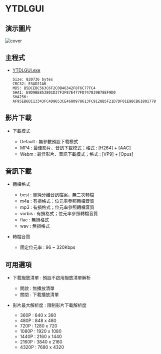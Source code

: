 # YTDLGUI

## 演示圖片
![cover](https://i.imgur.com/kiIy7Ig.png)

## 主程式
* [YTDLGUI.exe](https://github.com/sabpprook/YTDLGUI/releases/latest/download/YTDLGUI.exe)

    ```
    Size: 820736 bytes
    CRC32: E3AD21A6
    MD5: B5DCEBC563C6F2C0B46342F8F6C77FC4
    SHA1: E9D9BE853801D37F3F87E477FD747839B78EF9D0
    SHA256: AF95EB6D113343FC4D9653CE4680978613FC9128B5F21D7DF01E9BCB61801778
    ```

## 影片下載
* 下載模式

    * Default : 無參數預設下載模式
    * MP4 : 最佳影片、音訊下載模式；格式 : [H264] + [AAC]
    * Webm : 最佳影片、音訊下載模式；格式 : [VP9] + [Opus]

## 音訊下載
* 轉檔格式

    * best : 單純分離音訊檔案，無二次轉檔
    * m4a : 有損格式；位元率參照轉檔音質
    * mp3 : 有損格式；位元率參照轉檔音質
    * vorbis : 有損格式；位元率參照轉檔音質
    * flac : 無損格式
    * wav : 無損格式

* 轉檔音質

    * 固定位元率 : 96 ~ 320Kbps

## 可用選項
* 下載撥放清單 : 預設不啟用撥放清單解析

    * 開啟 : 無播放清單
    * 關閉 : 下載播放清單

* 影片最大解析度 : 限制影片下載解析度

    * 360P : 640 x 360
    * 480P : 848 x 480
    * 720P : 1280 x 720
    * 1080P : 1920 x 1080
    * 1440P : 2160 x 1440
    * 2160P : 3840 x 2160
    * 4320P : 7680 x 4320
